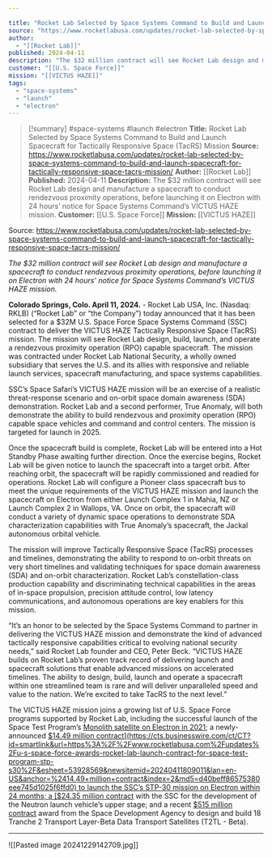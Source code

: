 ```yaml
---

title: "Rocket Lab Selected by Space Systems Command to Build and Launch Spacecraft for Tactically Responsive Space (TacRS) Mission "
source: "https://www.rocketlabusa.com/updates/rocket-lab-selected-by-space-systems-command-to-build-and-launch-spacecraft-for-tactically-responsive-space-tacrs-mission/"
author:
  - "[[Rocket Lab]]"
published: 2024-04-11
description: "The $32 million contract will see Rocket Lab design and manufacture a spacecraft to conduct rendezvous proximity operations, before launching it on Electron with 24 hours’ notice for Space Systems Command’s VICTUS HAZE mission."
customer: "[[U.S. Space Force]]"
mission: "[[VICTUS HAZE]]"
tags:
  - "space-systems"
  - "launch"
  - "electron"
---
```

>[!summary]
#space-systems #launch #electron
**Title:** Rocket Lab Selected by Space Systems Command to Build and Launch Spacecraft for Tactically Responsive Space (TacRS) Mission 
**Source:** https://www.rocketlabusa.com/updates/rocket-lab-selected-by-space-systems-command-to-build-and-launch-spacecraft-for-tactically-responsive-space-tacrs-mission/
**Author:** [[Rocket Lab]]
**Published:** 2024-04-11
**Description:** The $32 million contract will see Rocket Lab design and manufacture a spacecraft to conduct rendezvous proximity operations, before launching it on Electron with 24 hours’ notice for Space Systems Command’s VICTUS HAZE mission.
**Customer:** [[U.S. Space Force]]
**Mission:** [[VICTUS HAZE]]

Source: https://www.rocketlabusa.com/updates/rocket-lab-selected-by-space-systems-command-to-build-and-launch-spacecraft-for-tactically-responsive-space-tacrs-mission/

*The $32 million contract will see Rocket Lab design and manufacture a spacecraft to conduct rendezvous proximity operations, before launching it on Electron with 24 hours’ notice for Space Systems Command’s VICTUS HAZE mission.*

**Colorado Springs, Colo. April 11, 2024.** - Rocket Lab USA, Inc. (Nasdaq: RKLB) (“Rocket Lab” or “the Company”) today announced that it has been selected for a $32M U.S. Space Force Space Systems Command (SSC) contract to deliver the VICTUS HAZE Tactically Responsive Space (TacRS) mission. The mission will see Rocket Lab design, build, launch, and operate a rendezvous proximity operation (RPO) capable spacecraft. The mission was contracted under Rocket Lab National Security, a wholly owned subsidiary that serves the U.S. and its allies with responsive and reliable launch services, spacecraft manufacturing, and space systems capabilities.

SSC’s Space Safari’s VICTUS HAZE mission will be an exercise of a realistic threat-response scenario and on-orbit space domain awareness (SDA) demonstration. Rocket Lab and a second performer, True Anomaly, will both demonstrate the ability to build rendezvous and proximity operation (RPO) capable space vehicles and command and control centers. The mission is targeted for launch in 2025.

Once the spacecraft build is complete, Rocket Lab will be entered into a Hot Standby Phase awaiting further direction. Once the exercise begins, Rocket Lab will be given notice to launch the spacecraft into a target orbit. After reaching orbit, the spacecraft will be rapidly commissioned and readied for operations. Rocket Lab will configure a Pioneer class spacecraft bus to meet the unique requirements of the VICTUS HAZE mission and launch the spacecraft on Electron from either Launch Complex 1 in Mahia, NZ or Launch Complex 2 in Wallops, VA. Once on orbit, the spacecraft will conduct a variety of dynamic space operations to demonstrate SDA characterization capabilities with True Anomaly’s spacecraft, the Jackal autonomous orbital vehicle.

The mission will improve Tactically Responsive Space (TacRS) processes and timelines, demonstrating the ability to respond to on-orbit threats on very short timelines and validating techniques for space domain awareness (SDA) and on-orbit characterization. Rocket Lab’s constellation-class production capability and discriminating technical capabilities in the areas of in-space propulsion, precision attitude control, low latency communications, and autonomous operations are key enablers for this mission.

“It’s an honor to be selected by the Space Systems Command to partner in delivering the VICTUS HAZE mission and demonstrate the kind of advanced tactically responsive capabilities critical to evolving national security needs,” said Rocket Lab founder and CEO, Peter Beck. “VICTUS HAZE builds on Rocket Lab’s proven track record of delivering launch and spacecraft solutions that enable advanced missions on accelerated timelines. The ability to design, build, launch and operate a spacecraft within one streamlined team is rare and will deliver unparalleled speed and value to the nation. We’re excited to take TacRS to the next level.”

The VICTUS HAZE mission joins a growing list of U.S. Space Force programs supported by Rocket Lab, including the successful launch of the Space Test Program’s [Monolith satellite on Electron in 2021](https://cts.businesswire.com/ct/CT?id=smartlink&url=https%3A%2F%2Fwww.rocketlabusa.com%2Fmissions%2Fmissions-launched%2Fits-a-little-chile-up-here%2F&esheet=53928569&newsitemid=20240411809011&lan=en-US&anchor=Monolith+satellite+on+Electron+in+2021&index=1&md5=d71651c7aac744ae1ce167652fbd5f15); a newly-announced [$14.49 million contract](https://cts.businesswire.com/ct/CT?id=smartlink&url=https%3A%2F%2Fwww.rocketlabusa.com%2Fupdates%2Fu-s-space-force-awards-rocket-lab-launch-contract-for-space-test-program-stp-s30%2F&esheet=53928569&newsitemid=20240411809011&lan=en-US&anchor=%2414.49+million+contract&index=2&md5=d40beff86575380eee745d1025f6ffd0) to launch the SSC’s STP-30 mission on Electron within 24 months; a [$24.35 million contract](https://cts.businesswire.com/ct/CT?id=smartlink&url=https%3A%2F%2Fwww.rocketlabusa.com%2Fupdates%2Frocket-lab-wins-24m-u-s-space-force-contract-to-develop-neutron-upper-stage%2F&esheet=53928569&newsitemid=20240411809011&lan=en-US&anchor=%2424.35+million+contract&index=3&md5=bc301ad5c0e2af0d3ed81b97a20374de) with the SSC for the development of the Neutron launch vehicle’s upper stage; and a recent [$515 million contract](https://cts.businesswire.com/ct/CT?id=smartlink&url=https%3A%2F%2Fwww.rocketlabusa.com%2Fupdates%2Frocket-lab-makes-its-defense-prime-debut-with-0-5-billion-contract-to-design-and-build-satellite-constellation-for-space-development-agency%2F&esheet=53928569&newsitemid=20240411809011&lan=en-US&anchor=%24515+million+contract&index=4&md5=f705e07944c6c68d232d36a2d2cecaaf) award from the Space Development Agency to design and build 18 Tranche 2 Transport Layer-Beta Data Transport Satellites (T2TL - Beta).

---

![[Pasted image 20241229142709.jpg]]